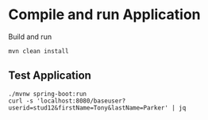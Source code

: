 # Compile and run Application
Build and run
```
mvn clean install
```


## Test Application
```
./mvnw spring-boot:run
curl -s 'localhost:8080/baseuser?userid=stud12&firstName=Tony&lastName=Parker' | jq 
```
